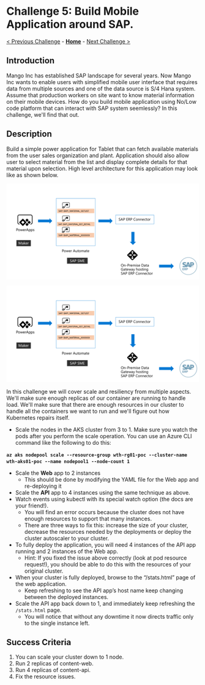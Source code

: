 # Challenge 5: Build Mobile Application around SAP. 

[< Previous Challenge](./04-k8sdeployment.md) - **[Home](../README.md)** - [Next Challenge >](./06-deploymongo.md)

## Introduction

Mango Inc has established SAP landscape for several years. Now Mango Inc wants to enable users with simplified mobile user interface that requires data from multiple sources and one of the data source is S/4 Hana system. Assume that production workers on site want to know material information on their mobile devices. How do you build mobile application using No/Low code platform that can interact with SAP system seemlessly? In this challenge, we'll find that out.

## Description

Build a simple power application for Tablet that can  fetch available materials from the user sales organization and plant. Application should also allow user to select material from the list and display complete details for that material upon selection. High level architecture for this application may look like as shown below. 

![](Images/Challenge5-SampleArchiteture.png)

![image](../images/Challenge5-SampleArchiteture.png)




In this challenge we will cover scale and resiliency from multiple aspects. We'll make sure enough replicas of our container are running to handle load. We'll make sure that there are enough resources in our cluster to handle all the containers we want to run and we'll figure out how Kubernetes repairs itself.

- Scale the nodes in the AKS cluster from 3 to 1.  Make sure you watch the pods after you perform the scale operation.  You can use an Azure CLI command like the following to do this:

**`az aks nodepool scale --resource-group wth-rg01-poc --cluster-name wth-aks01-poc --name nodepool1 --node-count 1`**

- Scale the **Web** app to 2 instances
	- This should be done by modifying the YAML file for the Web app and re-deploying it 
- Scale the **API** app to 4 instances using the same technique as above.  
- Watch events using kubectl with its special watch option (the docs are your friend!).
	- You will find an error occurs because the cluster does not have enough resources to support that many instances.
	- There are three ways to fix this: increase the size of your cluster, decrease the resources needed by the deployments or deploy the cluster autoscaler to your cluster.  
- To fully deploy the application, you will need 4 instances of the API app running and 2 instances of the Web app. 
	- Hint: If you fixed the issue above correctly (look at pod resource request!), you should be able to do this with the resources of your original cluster.
- When your cluster is fully deployed, browse to the “/stats.html” page of the web application.
	- Keep refreshing to see the API app’s host name keep changing between the deployed instances.
- Scale the API app back down to 1, and immediately keep refreshing the `/stats.html` page.
	- You will notice that without any downtime it now directs traffic only to the single instance left.

## Success Criteria

1. You can scale your cluster down to 1 node.
1. Run 2 replicas of content-web.
1. Run 4 replicas of content-api.
1. Fix the resource issues.
